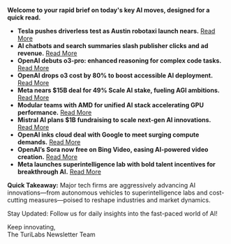 <p><strong>Welcome to your rapid brief on today's key AI moves, designed for a quick read.</strong></p>
<ul>
<li><strong>Tesla pushes driverless test as Austin robotaxi launch nears.</strong> <a href="https://www.bloomberg.com/news/articles/2025-06-10/musk-touts-driverless-tesla-test-ahead-of-austin-robotaxi-launch">Read More</a></li>
<li><strong>AI chatbots and search summaries slash publisher clicks and ad revenue.</strong> <a href="https://www.wsj.com/tech/ai/google-ai-news-publishers-7e687141">Read More</a></li>
<li><strong>OpenAI debuts o3-pro: enhanced reasoning for complex code tasks.</strong> <a href="https://help.openai.com/en/articles/9624314-model-release-notes">Read More</a></li>
<li><strong>OpenAI drops o3 cost by 80% to boost accessible AI deployment.</strong> <a href="https://twitter.com/sama/status/1932434606558462459">Read More</a></li>
<li><strong>Meta nears $15B deal for 49% Scale AI stake, fueling AGI ambitions.</strong> <a href="https://www.theverge.com/news/684322/meta-scale-ai-15-billion-investment-zuckerberg">Read More</a></li>
<li><strong>Modular teams with AMD for unified AI stack accelerating GPU performance.</strong> <a href="https://www.modular.com/blog/modular-x-amd-unleashing-ai-performance-on-amd-gpus">Read More</a></li>
<li><strong>Mistral AI plans $1B fundraising to scale next-gen AI innovations.</strong> <a href="https://www.maddyness.com/2025/06/10/mistral-ai-envisage-de-lever-un-milliard-de-dollars/">Read More</a></li>
<li><strong>OpenAI inks cloud deal with Google to meet surging compute demands.</strong> <a href="https://www.reuters.com/business/retail-consumer/openai-taps-google-unprecedented-cloud-deal-despite-ai-rivalry-sources-say-2025-06-10/">Read More</a></li>
<li><strong>OpenAI’s Sora now free on Bing Video, easing AI-powered video creation.</strong> <a href="https://venturebeat.com/ai/openais-sora-is-now-available-for-free-to-all-users-through-microsoft-bing-video-creator-on-mobile/">Read More</a></li>
<li><strong>Meta launches superintelligence lab with bold talent incentives for breakthrough AI.</strong> <a href="https://www.nytimes.com/2025/06/10/technology/meta-new-ai-lab-superintelligence.html">Read More</a></li>
</ul>
<p><strong>Quick Takeaway:</strong> Major tech firms are aggressively advancing AI innovations—from autonomous vehicles to superintelligence labs and cost-cutting measures—poised to reshape industries and market dynamics.</p>
<p>Stay Updated: Follow us for daily insights into the fast-paced world of AI!  </p>
<p>Keep innovating,<br />
The TuriLabs Newsletter Team</p>